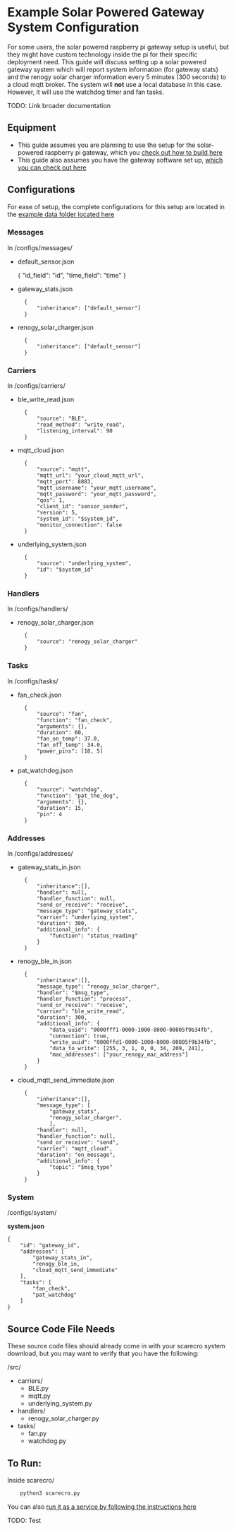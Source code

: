 # Example Solar Powered Gateway System Configuration 
For some users, the solar powered raspberry pi gateway setup is useful, but they might have custom technology inside the pi for their specific deployment need. This guide will discuss setting up a solar powered gateway system which will report system information (for gateway stats) and the renogy solar charger information every 5 minutes (300 seconds) to a cloud mqtt broker. The system will **not** use a local database in this case. However, it will use the watchdog timer and fan tasks.

TODO: Link broader documentation 

## Equipment 
- This guide assumes you are planning to use the setup for the solar-powered raspberry pi gateway, which you [check out how to build here]()
- This guide also assumes you have the gateway software set up, [which you can check out here]()


## Configurations 
For ease of setup, the complete configurations for this setup are located in the [example data folder located here](../scarecro/examples/example_configs/solar_powered_gateway/)

### Messages
In /configs/messages/
- default_sensor.json

    {
        "id_field": "id",
        "time_field": "time"
    }

- gateway_stats.json
        
        {
            "inheritance": ["default_sensor"]
        }


- renogy_solar_charger.json  

        {
            "inheritance": ["default_sensor"]
        }

### Carriers
In /configs/carriers/
- ble_write_read.json

        {
            "source": "BLE",
            "read_method": "write_read",
            "listening_interval": 90
        }

- mqtt_cloud.json

        {
            "source": "mqtt",
            "mqtt_url": "your_cloud_mqtt_url",
            "mqtt_port": 8883,
            "mqtt_username": "your_mqtt_username",
            "mqtt_password": "your_mqtt_password",
            "qos": 1,
            "client_id": "sensor_sender",
            "version": 5,
            "system_id": "$system_id",
            "monitor_connection": false
        }

- underlying_system.json 

        {
            "source": "underlying_system",
            "id": "$system_id"
        }

### Handlers
In /configs/handlers/
- renogy_solar_charger.json 

        {
            "source": "renogy_solar_charger"
        }

### Tasks
In /configs/tasks/
- fan_check.json

        {
            "source": "fan",
            "function": "fan_check",
            "arguments": {},
            "duration": 60,
            "fan_on_temp": 37.0,
            "fan_off_temp": 34.0,
            "power_pins": [18, 5]
        }

- pat_watchdog.json

        {
            "source": "watchdog",
            "function": "pat_the_dog",
            "arguments": {},
            "duration": 15,
            "pin": 4
        }

### Addresses
In /configs/addresses/
- gateway_stats_in.json

        {
            "inheritance":[],
            "handler": null,
            "handler_function": null,
            "send_or_receive": "receive",
            "message_type": "gateway_stats",
            "carrier": "underlying_system",
            "duration": 300,
            "additional_info": {
                "function": "status_reading"
            } 
        }

- renogy_ble_in.json 

        {
            "inheritance":[],
            "message_type": "renogy_solar_charger",
            "handler": "$msg_type",
            "handler_function": "process",
            "send_or_receive": "receive",
            "carrier": "ble_write_read",
            "duration": 300,
            "additional_info": {
                "data_uuid": "0000fff1-0000-1000-8000-00805f9b34fb",
                "connection": true,
                "write_uuid": "0000ffd1-0000-1000-8000-00805f9b34fb",
                "data_to_write": [255, 3, 1, 0, 0, 34, 209, 241],
                "mac_addresses": ["your_renogy_mac_address"]
            } 
        }

- cloud_mqtt_send_immediate.json 

        {
            "inheritance":[],
            "message_type": [
                "gateway_stats",
                "renogy_solar_charger",
                ],
            "handler": null,
            "handler_function": null,
            "send_or_receive": "send",
            "carrier": "mqtt_cloud",
            "duration": "on_message",
            "additional_info": {
                "topic": "$msg_type"
            } 
        }

### System 
/configs/system/

**system.json**

    {
        "id": "gateway_id",
        "addresses": [
            "gateway_stats_in",
            "renogy_ble_in,
            "cloud_mqtt_send_immediate"
        ],
        "tasks": [
            "fan_check",
            "pat_watchdog"
        ]
    }

## Source Code File Needs 
These source code files should already come in with your scarecro system download, but you may want to verify that you have the following: 

/src/
- carriers/
    - BLE.py
    - mqtt.py 
    - underlying_system.py 
- handlers/
    - renogy_solar_charger.py 
- tasks/
    - fan.py
    - watchdog.py 



## To Run: 

Inside scarecro/

```bash
    python3 scarecro.py 
```

You can also [run it as a service by following the instructions here]()


TODO: Test 